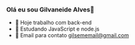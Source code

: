 ### Olá eu sou Gilvaneide Alves👋


- 🔭 Hoje trabalho com back-end 
- 🌱 Estudando JavaScript e node.js
- 💬 Email para contato gilsememail@gmail.com


